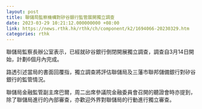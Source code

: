 ```yaml
---
layout: post
title: 聯儲局監察機構對矽谷銀行監管展開獨立調查
date: 2023-03-29 10:21:12.000000000 +08:00
link: https://news.rthk.hk/rthk/ch/component/k2/1694066-20230329.htm
categories: rthk
---
```


聯儲局監察長辦公室表示，已經就矽谷銀行倒閉開展獨立調查，調查自3月14日開始，計劃6個月內完成。

路透引述當局的書面回覆指，獨立調查將評估聯儲局及三藩市聯邦儲備銀行對矽谷銀行的監管情況。

聯儲局金融監管副主席巴爾，周二出席參議院金融委員會召開的聽證會時亦提到，除了聯儲局進行的內部審查，亦歡迎外界對聯儲局的行動進行獨立審查。
